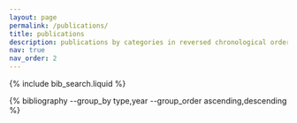 ```yaml
---
layout: page
permalink: /publications/
title: publications
description: publications by categories in reversed chronological order. generated by jekyll-scholar.
nav: true
nav_order: 2
---
```


<!-- _pages/publications.md -->

<!-- Bibsearch Feature -->

{% include bib_search.liquid %}

<div class="publications">	

{% bibliography --group_by type,year --group_order ascending,descending %}

</div>

<!-- --template bib --group_by type,year --group_order ascending,descending -->